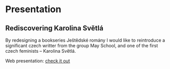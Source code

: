 # Presentation

## Rediscovering Karolina Světlá

By redesigning a bookseries Ještědské romány I would like to reintroduce a significant czech writter from the group May School, and one of the first czech feminists – Karolina Světlá.

Web presentation: [check it out](https://readymag.com/u2432992958/3586067/)
